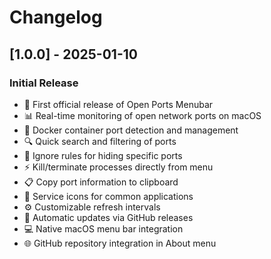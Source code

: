 # Changelog

## [1.0.0] - 2025-01-10

### Initial Release
- 🚀 First official release of Open Ports Menubar
- 📊 Real-time monitoring of open network ports on macOS
- 🐳 Docker container port detection and management
- 🔍 Quick search and filtering of ports
- 🚫 Ignore rules for hiding specific ports
- ⚡ Kill/terminate processes directly from menu
- 📋 Copy port information to clipboard
- 🎨 Service icons for common applications
- ⚙️ Customizable refresh intervals
- 🔄 Automatic updates via GitHub releases
- 💻 Native macOS menu bar integration
- 🌐 GitHub repository integration in About menu
